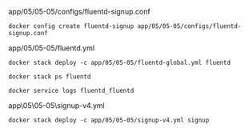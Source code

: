 
app/05/05-05/configs/fluentd-signup.conf

```
docker config create fluentd-signup app/05/05-05/configs/fluentd-signup.conf
```

app/05/05-05/fluentd.yml

```
docker stack deploy -c app/05/05-05/fluentd-global.yml fluentd

docker stack ps fluentd

docker service logs fluentd_fluentd
```

app\05\05-05\signup-v4.yml

```
docker stack deploy -c app/05/05-05/signup-v4.yml signup

```